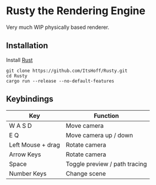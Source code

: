 # Rusty the Rendering Engine

Very much WIP physically based renderer.

## Installation

Install [Rust](https://www.rust-lang.org/en-US/install.html)
```
git clone https://github.com/ItsHoff/Rusty.git
cd Rusty
cargo run --release --no-default-features
```

## Keybindings
| Key | Function |
|-----|----------|
| W A S D  | Move camera |
| E Q | Move camera up / down |
| Left Mouse + drag | Rotate camera |
| Arrow Keys | Rotate camera |
| Space | Toggle preview / path tracing |
| Number Keys | Change scene |
